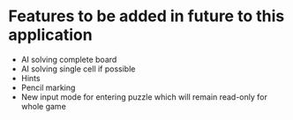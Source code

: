# Features to be added in future to this application

- AI solving complete board
- AI solving single cell if possible
- Hints
- Pencil marking
- New input mode for entering puzzle which will remain read-only for whole game
